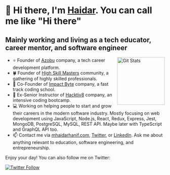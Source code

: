 # 🤠 Hi there, I'm [Haidar](https://mhaidarhanif.com). You can call me like "Hi there"

## Mainly working and living as a tech educator, career mentor, and software engineer

<a href="https://github.com/mhaidarh"><img alt="Git Stats" src="https://github-readme-stats.vercel.app/api?username=mhaidarh&include_all_commits=true&show_icons=true" align="right" height="150" /></a>

- ⭐️ Founder of [Azobu](https://github.com/azobu) company, a tech career development platform.
- 🍀 Founder of [High Skill Masters](https://github.com/highskillmasters) community, a gathering of highly skilled professionals.
- 🐲 Co-Founder of [Impact Byte](https://github.com/impactbyte/welcome) company, a fast track coding school.
- 🦊 Ex-Senior Instructor of [Hacktiv8](https://github.com/hacktiv8/phase-0-activities/graphs/contributors?from=2016-07-10&to=2020-07-09&type=a) company, an intensive coding bootcamp.
- 💻 Working on helping people to start and grow their careers in the modern software industry. Mostly focusing on web development using JavaScript, Node.js, React, Redux, Express, Jest, MongoDB, PostgreSQL, MySQL, REST API. Maybe later with TypeScript and GraphQL API too.
- 📫 Contact me via [mhaidarhanif.com](https://haidar.dev/com), [Twitter](https://haidar.dev/twitter), or [LinkedIn](https://haidar.dev/linkedin). Ask me about anything relevant to education, software engineering, and entrepreneurship.

Enjoy your day! You can also follow me on Twitter:

<a href="https://twitter.com/mhaidarh">
  <img alt="Twitter Follow" src="https://img.shields.io/twitter/follow/mhaidarh?style=for-the-badge">
</a>
